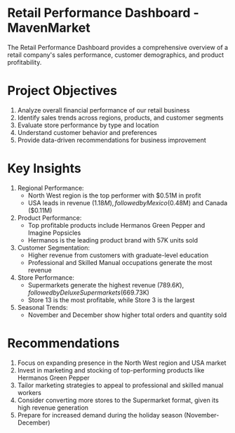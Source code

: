 # Retail Performance Dashboard - MavenMarket
The Retail Performance Dashboard provides a comprehensive overview of a retail company's sales performance, customer demographics, and product profitability.

# Project Objectives
1. Analyze overall financial performance of our retail business
2. Identify sales trends across regions, products, and customer segments
3. Evaluate store performance by type and location
4. Understand customer behavior and preferences
5. Provide data-driven recommendations for business improvement

# Key Insights
1. Regional Performance:
   - North West region is the top performer with $0.51M in profit
   - USA leads in revenue ($1.18M), followed by Mexico ($0.48M) and Canada ($0.11M)
2. Product Performance:
   - Top profitable products include Hermanos Green Pepper and Imagine Popsicles
   - Hermanos is the leading product brand with 57K units sold
3. Customer Segmentation:
   - Higher revenue from customers with graduate-level education
   - Professional and Skilled Manual occupations generate the most revenue
4. Store Performance:
   - Supermarkets generate the highest revenue ($789.6K), followed by Deluxe Supermarkets ($669.73K)
   - Store 13 is the most profitable, while Store 3 is the largest
5. Seasonal Trends:
   - November and December show higher total orders and quantity sold

# Recommendations
1. Focus on expanding presence in the North West region and USA market
2. Invest in marketing and stocking of top-performing products like Hermanos Green Pepper
3. Tailor marketing strategies to appeal to professional and skilled manual workers
4. Consider converting more stores to the Supermarket format, given its high revenue generation
5. Prepare for increased demand during the holiday season (November-December)
